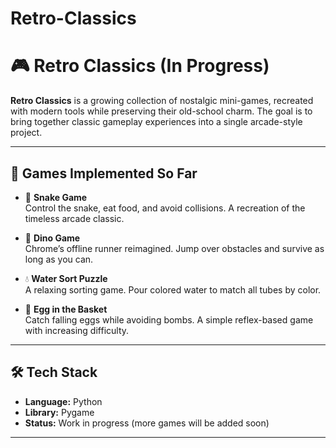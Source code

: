 # Retro-Classics

# 🎮 Retro Classics (In Progress)

**Retro Classics** is a growing collection of nostalgic mini-games, recreated with modern tools while preserving their old-school charm. The goal is to bring together classic gameplay experiences into a single arcade-style project.

---

## 🧩 Games Implemented So Far

- 🐍 **Snake Game**  
  Control the snake, eat food, and avoid collisions. A recreation of the timeless arcade classic.

- 🦖 **Dino Game**  
  Chrome’s offline runner reimagined. Jump over obstacles and survive as long as you can.

- 💧 **Water Sort Puzzle**  
  A relaxing sorting game. Pour colored water to match all tubes by color.

- 🐣 **Egg in the Basket**  
  Catch falling eggs while avoiding bombs. A simple reflex-based game with increasing difficulty.

---

## 🛠️ Tech Stack

- **Language:** Python  
- **Library:** Pygame  
- **Status:** Work in progress (more games will be added soon)

---